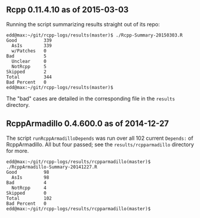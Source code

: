 
Rcpp 0.11.4.10 as of 2015-03-03
-------------------------------

Running the script summarizing results straight out of its repo:

```{sh}
edd@max:~/git/rcpp-logs/results(master)$ ./Rcpp-Summary-20150303.R
Good          339 
  AsIs        339 
  w/Patches   0 
Bad           5 
  Unclear     0 
  NotRcpp     5 
Skipped       2 
Total         344 
Bad Percent   0 
edd@max:~/git/rcpp-logs/results(master)$ 
```

The "bad" cases are detailed in the corresponding file in the `results`
directory.


RcppArmadillo 0.4.600.0 as of 2014-12-27
----------------------------------------

The script `runRcppArmadilloDepends` was run over all 102 current `Depends:`
of RcppArmadillo.  All but four passed; see the `results/rcpparmadillo` directory for more.

```{sh}
edd@max:~/git/rcpp-logs/results/rcpparmadillo(master)$ ./RcppArmadillo-Summary-20141227.R
Good          98 
  AsIs        98 
Bad           4 
  NotRcpp     4 
Skipped       0 
Total         102 
Bad Percent   0 
edd@max:~/git/rcpp-logs/results/rcpparmadillo(master)$ 
```
